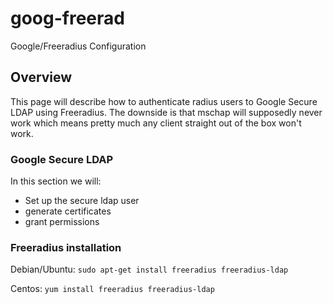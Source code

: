 # goog-freerad
Google/Freeradius Configuration

## Overview

This page will describe how to authenticate radius users to Google Secure LDAP using Freeradius. The downside is that mschap will supposedly never work which means pretty much any client straight out of the box won't work. 

### Google Secure LDAP

In this section we will:

- Set up the secure ldap user
- generate certificates
- grant permissions

### Freeradius installation

Debian/Ubuntu:
```sudo apt-get install freeradius freeradius-ldap```

Centos: ```yum install freeradius freeradius-ldap```

